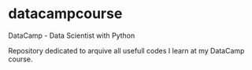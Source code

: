 # datacampcourse
DataCamp - Data Scientist with Python

Repository dedicated to arquive all usefull codes I learn at my DataCamp course.
